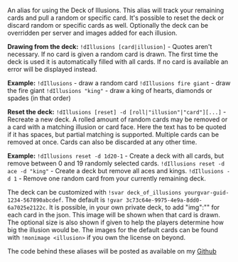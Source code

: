 An alias for using the Deck of Illusions.
This alias will track your remaining cards and pull a random or specific card.  It's possible to reset the deck or discard random or specific cards as well. Optionally the deck can be overridden per server and images added for each illusion.
 
**Drawing from the deck:**
`!dIllusions [card|illusion]` - Quotes aren't necessary. If no card is given a random card is drawn. The first time the deck is used it is automatically filled with all cards. If no card is available an error will be displayed instead.
 
**Example:**
`!dIllusions` - draw a random card 
`!dIllusions fire giant` - draw the fire giant
`!dIllusions "king"` - draw a king of hearts, diamonds or spades (in that order)
 
**Reset the deck:**
`!dIllusions [reset] -d [roll|"illusion"|"card"][...]` - Recreate a new deck. A rolled amount of random cards may be removed or a card with a matching illusion or card face. Here the text has to be quoted if it has spaces, but partial matching is supported. Multiple cards can be removed at once. Cards can also be discarded at any other time.
 
**Example:**
`!dIllusions reset -d 1d20-1` - Create a deck with all cards, but remove between 0 and 19 randomly selected cards.
`!dIllusions reset -d ace -d "king"` - Create a deck but remove all aces and kings. 
`!dIllusions -d 1` - Remove one random card from your currently remaining deck.
 
The deck can be customized with `!svar deck_of_illusions yourgvar-guid-1234-567890abcdef`. The default is `!gvar 3c73c64e-9975-4e9a-8dd0-6a7025e2122c`. It is possible, in your own private deck, to add "img":"<url>" for each card in the json. This image will be shown when that card is drawn. The optional size is also shown if given to help the players determine how big the illusion would be. The images for the default cards can be found with `!monimage <illusion>` if you own the license on beyond.
 
 
The code behind these aliases will be posted as available on my  [Github](https://github.com/TheReverendB/avrae-aliases)